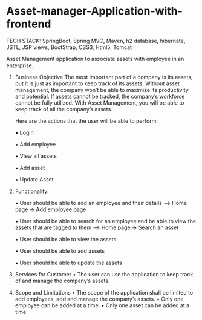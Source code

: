 # Asset-manager-Application-with-frontend

TECH STACK:
SpringBoot, Spring MVC, Maven, h2 database, hibernate, JSTL, JSP views, BootStrap, CSS3, Html5, Tomcat


Asset Management application to associate assets with employee in an enterprise.

1.	Business Objective
The most important part of a company is its assets, but it is just as important to keep track of its assets. Without asset management, the company won’t be able to maximize its productivity and potential. If assets cannot be tracked, the company’s workforce cannot be fully utilized. With Asset Management, you will be able to keep track of all the company’s assets.

    Here are the actions that the user will be able to perform:

    •	Login

    •	Add employee

    •	View all assets

    •	Add asset

    •	Update Asset

2.	Functionality:

    •	User should be able to add an employee and their details --> Home page -> Add employee page

    •	User should be able to search for an employee and be able to view the assets that are tagged to them --> Home page -> Search an asset

    •	User should be able to view the assets

    •	User should be able to add assets 

    •	User should be able to update the assets


3.	Services for Customer
•	The user can use the application to keep track of and manage the company’s assets.

4.	Scope and Limitations
•	The scope of the application shall be limited to add employees, add and manage the company’s assets.
•	Only one employee can be added at a time.
•	Only one asset can be added at a time

